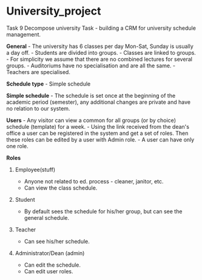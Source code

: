 # University_project
Task 9 Decompose university
Task - building a CRM for university schedule management.

**General**
    - The university has 6 classes per day Mon-Sat, Sunday is usually a day off.
    - Students are divided into groups.
    - Classes are linked to groups.
    - For simplicity we assume that there are no combined lectures for several groups.
    - Auditoriums have no specialisation and are all the same.
    - Teachers are specialised.



**Schedule type**
    - Simple schedule

**Simple schedule**
    - The schedule is set once at the beginning of the academic period (semester), any additional changes are private and have no relation to our system.

**Users**
    - Any visitor can view a common for all groups (or by choice) schedule (template) for a week.
    - Using the link received from the dean's office a user can be registered in the system and get a set of roles. Then these roles can be edited by a user with Admin role.
    - A user can have only one role.



**Roles**

1. Employee(stuff)
    - Anyone not related to  ed. process - cleaner, janitor, etc.
    - Can view the class schedule.

2. Student
    - By default sees the schedule for his/her group, but can see the general schedule.

2. Teacher
    - Can see his/her schedule.

4. Administrator/Dean (admin)
    - Can edit the schedule.
    - Can edit user roles.

